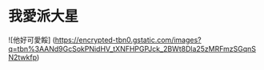 # 我愛派大星
![他好可愛餒]
(https://encrypted-tbn0.gstatic.com/images?q=tbn%3AANd9GcSokPNidHV_tXNFHPGPJck_2BWt8Dla25zMRFmzSGqnSN2twkfp)
